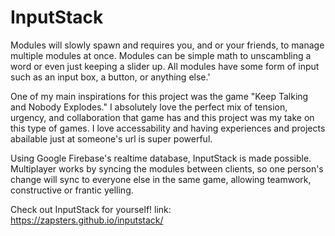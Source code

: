 # InputStack
Modules will slowly spawn and requires you, and or your friends, to manage multiple modules at once. Modules can be simple math to unscambling a word or even just keeping a slider up. All modules have some form of input such as an input box, a button, or anything else.'

One of my main inspirations for this project was the game "Keep Talking and Nobody Explodes." I absolutely love the perfect mix of tension, urgency, and collaboration that game has and this project was my take on this type of games. I love accessability and having experiences and projects abailable just at someone's url is super powerful.

Using Google Firebase's realtime database, InputStack is made possible. Multiplayer works by syncing the modules between clients, so one person's change will sync to everyone else in the same game, allowing teamwork, constructive or frantic yelling.

Check out InputStack for yourself!
link: https://zapsters.github.io/inputstack/
